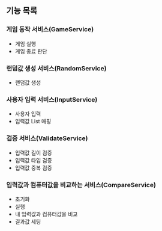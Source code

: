 ## 기능 목록

### 게임 동작 서비스(GameService)
- 게임 실행
- 게임 종료 판단
### 랜덤값 생성 서비스(RandomService)
- 랜덤값 생성
### 사용자 입력 서비스(InputService)
- 사용자 입력
- 입력값 List<Integer> 매핑
### 검증 서비스(ValidateService)
- 입력값 길이 검증
- 입력값 타입 검증
- 입력값 중복 검증
### 입력값과 컴퓨터값을 비교하는 서비스(CompareService)
- 초기화
- 실행
- 내 입력값과 컴퓨터값을 비교
- 결과값 세팅


